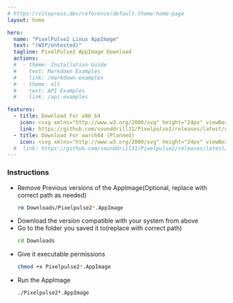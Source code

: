 ```yaml
---
# https://vitepress.dev/reference/default-theme-home-page
layout: home

hero:
  name: "PixelPulse2 Linux AppImage"
  text: "(WIP/Untested)"
  tagline: PixelPulse2 AppImage Download
  actions:
  #  - theme: Installation Guide
  #    text: Markdown Examples
  #    link: /markdown-examples
  #  - theme: alt
  #    text: API Examples
  #    link: /api-examples

features:
  - title: Download For x86_64
    icon: <svg xmlns="http://www.w3.org/2000/svg" height="24px" viewBox="0 -960 960 960" width="24px" fill="#6a5acd"><path d="M480-320 280-520l56-58 104 104v-326h80v326l104-104 56 58-200 200ZM240-160q-33 0-56.5-23.5T160-240v-120h80v120h480v-120h80v120q0 33-23.5 56.5T720-160H240Z"/></svg>
    link: https://github.com/sounddrill31/Pixelpulse2/releases/latest/download/Pixelpulse2-1.0-x86_64.AppImage
  - title: Download For aarch64 (Planned) 
    icon: <svg xmlns="http://www.w3.org/2000/svg" height="24px" viewBox="0 -960 960 960" width="24px" fill="#6a5acd"><path d="M791-55 686-160H240q-33 0-56.5-23.5T160-240v-120h80v120h366L503-343l-23 23-200-200 23-23L55-791l57-57 736 736-57 57ZM617-457l-57-57 64-64 56 58-63 63Zm-97-97-80-80v-166h80v246Zm280 280-80-80v-6h80v86Z"/></svg>
  #  link: https://github.com/sounddrill31/Pixelpulse2/releases/latest/download/Pixelpulse2-1.0-arm64.AppImage
---
```


### Instructions
- Remove Previous versions of the AppImage(Optional, replace with correct path as needed)
  ```bash
  rm Downloads/Pixelpulse2*.AppImage
  ```
- Download the version compatible with your system from above
- Go to the folder you saved it to(replace with correct path)
  ```bash
  cd Downloads
  ```
- Give it executable permissions
  ```bash
  chmod +x Pixelpulse2*.AppImage
  ```
- Run the AppImage
  ```bash
  ./Pixelpulse2*.AppImage
  ```
